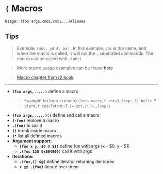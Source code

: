 <!-- TITLE: ( -->

#  `(` Macros
```sh
Usage: (foo args,cmd1,cmd2,..)Aliases
```
## **Tips**
  > Example: `(abc, pd 4, ao)` . In this example, `abc` is the name, and when the macro is called, it will run the `,` seperated commands. The macro can be called with `.(abc)`

  > More macro usage examples can be found [here](/home/misc/usage-examples#macros)

 > [Macro chapter from r2 book](https://radare.gitbooks.io/radare2book/content/scripting/macros.html)

---
- **`(foo args,..,..)`** define a macro
	> Example for loop in macro `(loop_macro,f cnt=3,loop:,?e hello `?vi cnt`,f cnt=`?vi cnt-1`,?= cnt,?!(),.loop:)`
- **`(foo args,..,..)()`** define and call a macro
- **`(-foo)`** remove a macro
- **`.(foo)`** to call it
- **`()`** break inside macro
- **`(*`** list all defined macros
- **Argument support:**
  - **`(foo x y, $0 @ $1)`** define fun with args (x - $0, y - $1)
  - **`.(foo 128 0x804800)`** call it with args
- **Iterations:**
  - **`.(foo,() $@)`** define iterator returning iter index
  - **`x @@ .(foo)`** iterate over them